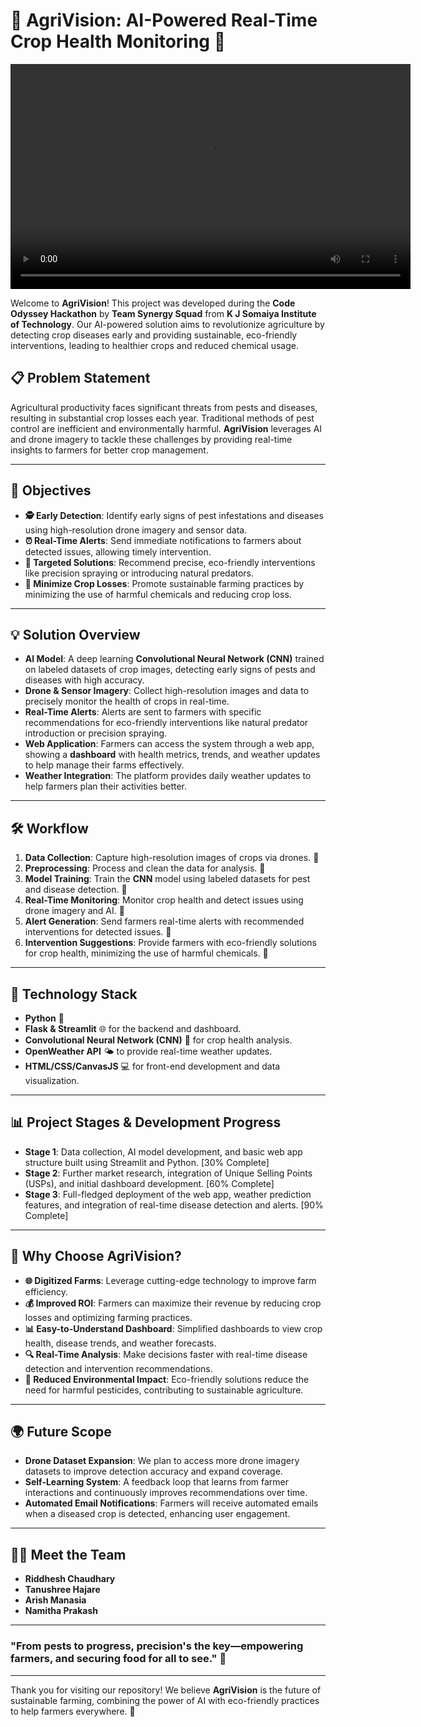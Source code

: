 # 🌱 AgriVision: AI-Powered Real-Time Crop Health Monitoring 🌾

<video width="640" height="360" controls>
  <source src="folder/demo.mp4" type="video/mp4">
  Your browser does not support the video tag.
</video>

Welcome to **AgriVision**! This project was developed during the **Code Odyssey Hackathon** by **Team Synergy Squad** from **K J Somaiya Institute of Technology**. Our AI-powered solution aims to revolutionize agriculture by detecting crop diseases early and providing sustainable, eco-friendly interventions, leading to healthier crops and reduced chemical usage.

## 📋 Problem Statement
Agricultural productivity faces significant threats from pests and diseases, resulting in substantial crop losses each year. Traditional methods of pest control are inefficient and environmentally harmful. **AgriVision** leverages AI and drone imagery to tackle these challenges by providing real-time insights to farmers for better crop management.

---

## 🎯 Objectives
- **🕵️ Early Detection**: Identify early signs of pest infestations and diseases using high-resolution drone imagery and sensor data.
- **⏰ Real-Time Alerts**: Send immediate notifications to farmers about detected issues, allowing timely intervention.
- **🌿 Targeted Solutions**: Recommend precise, eco-friendly interventions like precision spraying or introducing natural predators.
- **🌱 Minimize Crop Losses**: Promote sustainable farming practices by minimizing the use of harmful chemicals and reducing crop loss.

---

## 💡 Solution Overview

- **AI Model**: A deep learning **Convolutional Neural Network (CNN)** trained on labeled datasets of crop images, detecting early signs of pests and diseases with high accuracy.
- **Drone & Sensor Imagery**: Collect high-resolution images and data to precisely monitor the health of crops in real-time.
- **Real-Time Alerts**: Alerts are sent to farmers with specific recommendations for eco-friendly interventions like natural predator introduction or precision spraying.
- **Web Application**: Farmers can access the system through a web app, showing a **dashboard** with health metrics, trends, and weather updates to help manage their farms effectively.
- **Weather Integration**: The platform provides daily weather updates to help farmers plan their activities better.

---

## 🛠️ Workflow
1. **Data Collection**: Capture high-resolution images of crops via drones. 🌾
2. **Preprocessing**: Process and clean the data for analysis. 🔄
3. **Model Training**: Train the **CNN** model using labeled datasets for pest and disease detection. 🎯
4. **Real-Time Monitoring**: Monitor crop health and detect issues using drone imagery and AI. 🚨
5. **Alert Generation**: Send farmers real-time alerts with recommended interventions for detected issues. 📧
6. **Intervention Suggestions**: Provide farmers with eco-friendly solutions for crop health, minimizing the use of harmful chemicals. 🌱

---

## 🔧 Technology Stack

- **Python** 🐍
- **Flask & Streamlit** 🌐 for the backend and dashboard.
- **Convolutional Neural Network (CNN)** 🧠 for crop health analysis.
- **OpenWeather API** 🌤️ to provide real-time weather updates.
- **HTML/CSS/CanvasJS** 💻 for front-end development and data visualization.

---

## 📊 Project Stages & Development Progress

- **Stage 1**: Data collection, AI model development, and basic web app structure built using Streamlit and Python. [30% Complete]
- **Stage 2**: Further market research, integration of Unique Selling Points (USPs), and initial dashboard development. [60% Complete]
- **Stage 3**: Full-fledged deployment of the web app, weather prediction features, and integration of real-time disease detection and alerts. [90% Complete]

---

## 🌟 Why Choose AgriVision?
- **🌐 Digitized Farms**: Leverage cutting-edge technology to improve farm efficiency.
- **💰 Improved ROI**: Farmers can maximize their revenue by reducing crop losses and optimizing farming practices.
- **📊 Easy-to-Understand Dashboard**: Simplified dashboards to view crop health, disease trends, and weather forecasts.
- **🔍 Real-Time Analysis**: Make decisions faster with real-time disease detection and intervention recommendations.
- **🌿 Reduced Environmental Impact**: Eco-friendly solutions reduce the need for harmful pesticides, contributing to sustainable agriculture.

---

## 🌍 Future Scope
- **Drone Dataset Expansion**: We plan to access more drone imagery datasets to improve detection accuracy and expand coverage.
- **Self-Learning System**: A feedback loop that learns from farmer interactions and continuously improves recommendations over time.
- **Automated Email Notifications**: Farmers will receive automated emails when a diseased crop is detected, enhancing user engagement.

---

## 👩‍💻 Meet the Team
- **Riddhesh Chaudhary**
- **Tanushree Hajare**  
- **Arish Manasia**  
- **Namitha Prakash**  


---

### "From pests to progress, precision's the key—empowering farmers, and securing food for all to see." 🌾

---

Thank you for visiting our repository! We believe **AgriVision** is the future of sustainable farming, combining the power of AI with eco-friendly practices to help farmers everywhere. 🌱
